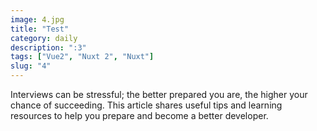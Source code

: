 ```yaml
---
image: 4.jpg
title: "Test"
category: daily
description: ":3"
tags: ["Vue2", "Nuxt 2", "Nuxt"]
slug: "4"
---
```


Interviews can be stressful; the better prepared you are, the higher your chance of succeeding. This article shares useful tips and learning resources to help you prepare and become a better developer.